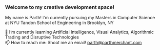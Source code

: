 ### Welcome to my creative development space!

My name is Parth! I'm currently pursuing my Masters in Computer Science at NYU Tandon School of Engineering in Brooklyn, NY

🔭 I’m currently learning Artificial Intelligence, Visual Analytics, Algorithmic Trading and Disruptive Technologies<br>
📫 How to reach me: Shoot me an email! parth@parthmerchant.com<br>
